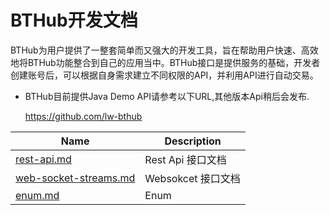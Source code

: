 #                       BTHub开发文档

BTHub为用户提供了一整套简单而又强大的开发工具，旨在帮助用户快速、高效地将BTHub功能整合到自己的应用当中。BTHub接口是提供服务的基础，开发者创建账号后，可以根据自身需求建立不同权限的API，并利用API进行自动交易。

- BTHub目前提供Java Demo API请参考以下URL,其他版本Api稍后会发布.

    https://github.com/lw-bthub

| Name                                                         | Description                                               |
| ------------------------------------------------------------ | --------------------------------------------------------- |
| [rest-api.md](https://github.com/binance-exchange/binance-official-api-docs/blob/master/rest-api.md) | Rest Api 接口文档                            |
| [web-socket-streams.md](https://github.com/binance-exchange/binance-official-api-docs/blob/master/web-socket-streams.md) | Websokcet 接口文档                 |
| [enum.md](https://github.com/binance-exchange/binance-official-api-docs/blob/master/wapi-api.md) |  Enum                 |
